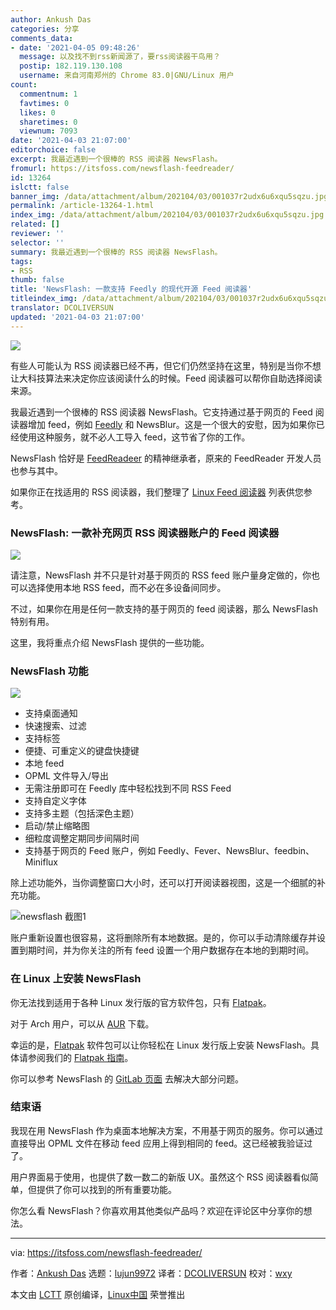 ```yaml
---
author: Ankush Das
categories: 分享
comments_data:
- date: '2021-04-05 09:48:26'
  message: 以及找不到rss新闻源了，要rss阅读器干鸟用？
  postip: 182.119.130.108
  username: 来自河南郑州的 Chrome 83.0|GNU/Linux 用户
count:
  commentnum: 1
  favtimes: 0
  likes: 0
  sharetimes: 0
  viewnum: 7093
date: '2021-04-03 21:07:00'
editorchoice: false
excerpt: 我最近遇到一个很棒的 RSS 阅读器 NewsFlash。
fromurl: https://itsfoss.com/newsflash-feedreader/
id: 13264
islctt: false
banner_img: /data/attachment/album/202104/03/001037r2udx6u6xqu5sqzu.jpg
permalink: /article-13264-1.html
index_img: /data/attachment/album/202104/03/001037r2udx6u6xqu5sqzu.jpg
related: []
reviewer: ''
selector: ''
summary: 我最近遇到一个很棒的 RSS 阅读器 NewsFlash。
tags:
- RSS
thumb: false
title: 'NewsFlash: 一款支持 Feedly 的现代开源 Feed 阅读器'
titleindex_img: /data/attachment/album/202104/03/001037r2udx6u6xqu5sqzu.jpg
translator: DCOLIVERSUN
updated: '2021-04-03 21:07:00'
---
```


![](/data/attachment/album/202104/03/001037r2udx6u6xqu5sqzu.jpg)


有些人可能认为 RSS 阅读器已经不再，但它们仍然坚持在这里，特别是当你不想让大科技算法来决定你应该阅读什么的时候。Feed 阅读器可以帮你自助选择阅读来源。


我最近遇到一个很棒的 RSS 阅读器 NewsFlash。它支持通过基于网页的 Feed 阅读器增加 feed，例如 [Feedly](https://feedly.com/) 和 NewsBlur。这是一个很大的安慰，因为如果你已经使用这种服务，就不必人工导入 feed，这节省了你的工作。


NewsFlash 恰好是 [FeedReadeer](https://jangernert.github.io/FeedReader/) 的精神继承者，原来的 FeedReader 开发人员也参与其中。


如果你正在找适用的 RSS 阅读器，我们整理了 [Linux Feed 阅读器](https://itsfoss.com/feed-reader-apps-linux/) 列表供您参考。


### NewsFlash: 一款补充网页 RSS 阅读器账户的 Feed 阅读器


![](/data/attachment/album/202104/03/001122mpcdncqdv11dndwo.jpg)


请注意，NewsFlash 并不只是针对基于网页的 RSS feed 账户量身定做的，你也可以选择使用本地 RSS feed，而不必在多设备间同步。


不过，如果你在用是任何一款支持的基于网页的 feed 阅读器，那么 NewsFlash 特别有用。


这里，我将重点介绍 NewsFlash 提供的一些功能。


### NewsFlash 功能


![](/data/attachment/album/202104/03/001123qaopr64p9jqqr936.jpg)


* 支持桌面通知
* 快速搜索、过滤
* 支持标签
* 便捷、可重定义的键盘快捷键
* 本地 feed
* OPML 文件导入/导出
* 无需注册即可在 Feedly 库中轻松找到不同 RSS Feed
* 支持自定义字体
* 支持多主题（包括深色主题）
* 启动/禁止缩略图
* 细粒度调整定期同步间隔时间
* 支持基于网页的 Feed 账户，例如 Feedly、Fever、NewsBlur、feedbin、Miniflux


除上述功能外，当你调整窗口大小时，还可以打开阅读器视图，这是一个细腻的补充功能。


![newsflash 截图1](/data/attachment/album/202104/03/001123eh707hxrf8fhhxpf.jpg)


账户重新设置也很容易，这将删除所有本地数据。是的，你可以手动清除缓存并设置到期时间，并为你关注的所有 feed 设置一个用户数据存在本地的到期时间。


### 在 Linux 上安装 NewsFlash


你无法找到适用于各种 Linux 发行版的官方软件包，只有 [Flatpak](https://flathub.org/apps/details/com.gitlab.newsflash)。


对于 Arch 用户，可以从 [AUR](https://itsfoss.com/aur-arch-linux/) 下载。


幸运的是，[Flatpak](https://itsfoss.com/what-is-flatpak/) 软件包可以让你轻松在 Linux 发行版上安装 NewsFlash。具体请参阅我们的 [Flatpak 指南](https://itsfoss.com/flatpak-guide/)。


你可以参考 NewsFlash 的 [GitLab 页面](https://gitlab.com/news-flash/news_flash_gtk) 去解决大部分问题。


### 结束语


我现在用 NewsFlash 作为桌面本地解决方案，不用基于网页的服务。你可以通过直接导出 OPML 文件在移动 feed 应用上得到相同的 feed。这已经被我验证过了。


用户界面易于使用，也提供了数一数二的新版 UX。虽然这个 RSS 阅读器看似简单，但提供了你可以找到的所有重要功能。


你怎么看 NewsFlash？你喜欢用其他类似产品吗？欢迎在评论区中分享你的想法。




---


via: <https://itsfoss.com/newsflash-feedreader/>


作者：[Ankush Das](https://itsfoss.com/author/ankush/) 选题：[lujun9972](https://github.com/lujun9972) 译者：[DCOLIVERSUN](https://github.com/DCOLIVERSUN) 校对：[wxy](https://github.com/wxy)


本文由 [LCTT](https://github.com/LCTT/TranslateProject) 原创编译，[Linux中国](https://linux.cn/) 荣誉推出